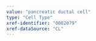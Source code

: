 ```yaml
---
value: "pancreatic ductal cell"
type: "Cell Type"
xref-identifier: "0002079"
xref-dataSource: "CL"
---
```


